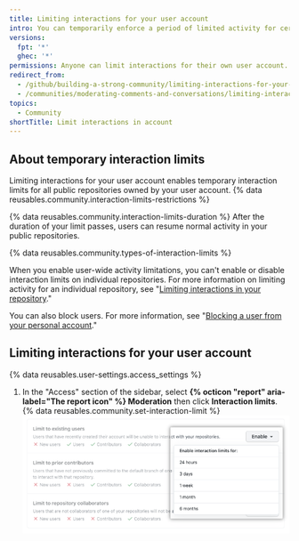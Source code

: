 ```yaml
---
title: Limiting interactions for your user account
intro: You can temporarily enforce a period of limited activity for certain users in all public repositories owned by your user account.
versions:
  fpt: '*'
  ghec: '*'
permissions: Anyone can limit interactions for their own user account.
redirect_from:
  - /github/building-a-strong-community/limiting-interactions-for-your-user-account
  - /communities/moderating-comments-and-conversations/limiting-interactions-for-your-user-account
topics:
  - Community
shortTitle: Limit interactions in account
---
```


## About temporary interaction limits

Limiting interactions for your user account enables temporary interaction limits for all public repositories owned by your user account. {% data reusables.community.interaction-limits-restrictions %}

{% data reusables.community.interaction-limits-duration %} After the duration of your limit passes, users can resume normal activity in your public repositories.

{% data reusables.community.types-of-interaction-limits %}

When you enable user-wide activity limitations, you can't enable or disable interaction limits on individual repositories. For more information on limiting activity for an individual repository, see "[Limiting interactions in your repository](/communities/moderating-comments-and-conversations/limiting-interactions-in-your-repository)."

You can also block users. For more information, see "[Blocking a user from your personal account](/communities/maintaining-your-safety-on-github/blocking-a-user-from-your-personal-account)." 

## Limiting interactions for your user account

{% data reusables.user-settings.access_settings %}
1. In the "Access" section of the sidebar, select **{% octicon "report" aria-label="The report icon" %} Moderation** then click **Interaction limits**.
{% data reusables.community.set-interaction-limit %}
  ![Temporary interaction limit options](/assets/images/help/settings/user-account-temporary-interaction-limits-options.png)
